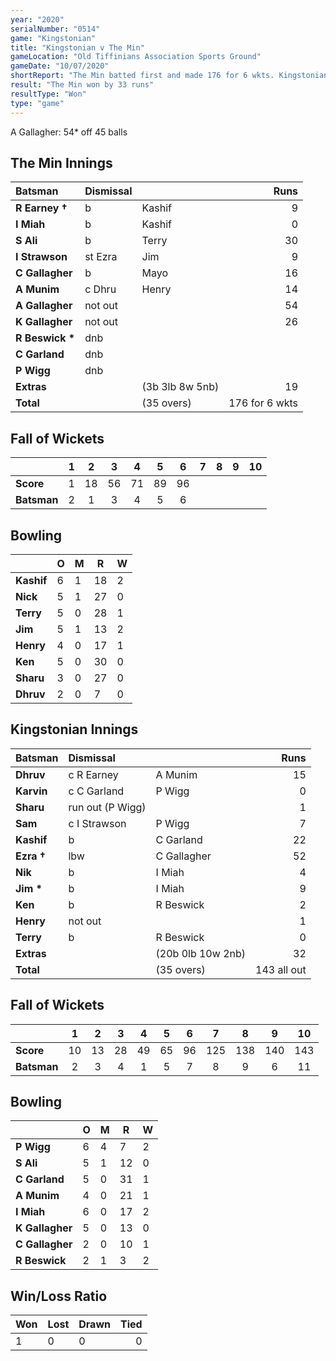 ```yaml
---
year: "2020"
serialNumber: "0514" 
game: "Kingstonian"
title: "Kingstonian v The Min"
gameLocation: "Old Tiffinians Association Sports Ground"
gameDate: "10/07/2020"
shortReport: "The Min batted first and made 176 for 6 wkts. Kingstonian made 143 all out in reply."
result: "The Min won by 33 runs"
resultType: "Won"
type: "game"
---
```


A Gallagher: 54* off 45 balls

## The Min Innings

| Batsman | Dismissal |  | Runs |
|:---|:---|---|---:|
| **R Earney &#8224;** | b | Kashif | 9 | 
| **I Miah** | b | Kashif | 0 | 
| **S Ali** | b | Terry | 30 | 
| **I Strawson** | st Ezra | Jim | 9 | 
| **C Gallagher** | b  | Mayo | 16 | 
| **A Munim** | c Dhru | Henry | 14 | 
| **A Gallagher** | not out |  | 54 | 
| **K Gallagher** | not out |  | 26 | 
| **R Beswick &#42;** | dnb |  |  | 
| **C Garland** | dnb |  |  | 
| **P Wigg** | dnb |  |  | 
| **Extras** | | (3b 3lb 8w 5nb) | 19 | 
| **Total** | | (35 overs) | 176 for 6 wkts | 
 
## Fall of Wickets

| | 1 | 2 | 3 | 4 | 5 | 6 | 7 | 8 | 9 | 10 |
|---|:---:|:---:|:---:|:---:|:---:|:---:|:---:|:---:|:---:|:---:|
| **Score** | 1 | 18 | 56 | 71 | 89 | 96 |  |  |  |  | 
| **Batsman** | 2 | 1 | 3 | 4 | 5 | 6 |  |  |  |  | 

## Bowling

| | O | M | R | W |
|---|---|---|---|---|
| **Kashif** | 6 | 1 | 18 | 2 | 
| **Nick** | 5 | 1 | 27 | 0 | 
| **Terry** | 5 | 0 | 28 | 1 | 
| **Jim** | 5 | 1 | 13 | 2 | 
| **Henry** | 4 | 0 | 17 | 1 |
| **Ken** | 5 | 0 | 30 | 0 |
| **Sharu** | 3 | 0 | 27 | 0 |
| **Dhruv** | 2 | 0 | 7 | 0 |

 ## Kingstonian Innings

| Batsman | Dismissal |  | Runs |
|:---|:---|---|---:|
| **Dhruv** | c R Earney | A Munim | 15 | 
| **Karvin** | c C Garland | P Wigg | 0 | 
| **Sharu** | run out (P Wigg) |  | 1 | 
| **Sam** | c I Strawson | P Wigg | 7 | 
| **Kashif** | b | C Garland | 22 | 
| **Ezra &#8224;** | lbw | C Gallagher | 52 | 
| **Nik** | b | I Miah | 4 | 
| **Jim &#42;** | b | I Miah | 9 | 
| **Ken** | b | R Beswick | 2 | 
| **Henry** | not out |  | 1 | 
| **Terry** | b | R Beswick | 0 | 
| **Extras** | | (20b 0lb 10w 2nb) | 32 | 
| **Total** | | (35 overs) | 143 all out | 

## Fall of Wickets

| | 1 | 2 | 3 | 4 | 5 | 6 | 7 | 8 | 9 | 10 |
|---|:---:|:---:|:---:|:---:|:---:|:---:|:---:|:---:|:---:|:---:|
| **Score** | 10 | 13 | 28 | 49 | 65 | 96 | 125 | 138 | 140 | 143 |
| **Batsman** | 2 | 3 | 4 | 1 | 5 | 7 | 8 | 9 | 6 | 11 |

## Bowling

| | O | M | R | W |
|---|---|---|---|---|
| **P Wigg** | 6 | 4 | 7 | 2 | 
| **S Ali** | 5 | 1 | 12 | 0 | 
| **C Garland** | 5 | 0 | 31 | 1 | 
| **A Munim** | 4 | 0 | 21 | 1 | 
| **I Miah** | 6 | 0 | 17 | 2 | 
| **K Gallagher** | 5 | 0 | 13 | 0 | 
| **C Gallagher** | 2 | 0 | 10 | 1 | 
| **R Beswick** | 2 | 1 | 3 | 2 | 

## Win/Loss Ratio

| Won | Lost | Drawn | Tied |
|:---|:---|:---|---:|
| 1 | 0 | 0 | 0 |